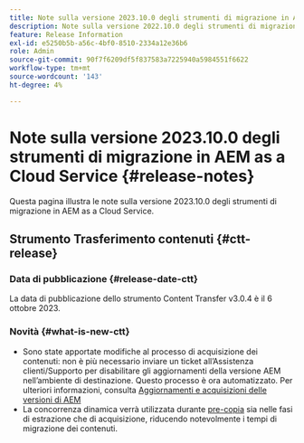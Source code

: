 ```yaml
---
title: Note sulla versione 2023.10.0 degli strumenti di migrazione in AEM as a Cloud Service
description: Note sulla versione 2022.10.0 degli strumenti di migrazione nell’AEM as a Cloud Service
feature: Release Information
exl-id: e5250b5b-a56c-4bf0-8510-2334a12e36b6
role: Admin
source-git-commit: 90f7f6209df5f837583a7225940a5984551f6622
workflow-type: tm+mt
source-wordcount: '143'
ht-degree: 4%

---
```


# Note sulla versione 2023.10.0 degli strumenti di migrazione in AEM as a Cloud Service {#release-notes}

Questa pagina illustra le note sulla versione 2023.10.0 degli strumenti di migrazione in AEM as a Cloud Service.

## Strumento Trasferimento contenuti {#ctt-release}

### Data di pubblicazione {#release-date-ctt}

La data di pubblicazione dello strumento Content Transfer v3.0.4 è il 6 ottobre 2023.

### Novità {#what-is-new-ctt}

* Sono state apportate modifiche al processo di acquisizione dei contenuti: non è più necessario inviare un ticket all’Assistenza clienti/Supporto per disabilitare gli aggiornamenti della versione AEM nell’ambiente di destinazione. Questo processo è ora automatizzato. Per ulteriori informazioni, consulta [Aggiornamenti e acquisizioni delle versioni di AEM](/help/journey-migration/content-transfer-tool/using-content-transfer-tool/ingesting-content.md#aem-version-updates-and-ingestions)
* La concorrenza dinamica verrà utilizzata durante [pre-copia](/help/journey-migration/content-transfer-tool/using-content-transfer-tool/handling-large-content-repositories.md) sia nelle fasi di estrazione che di acquisizione, riducendo notevolmente i tempi di migrazione dei contenuti.
